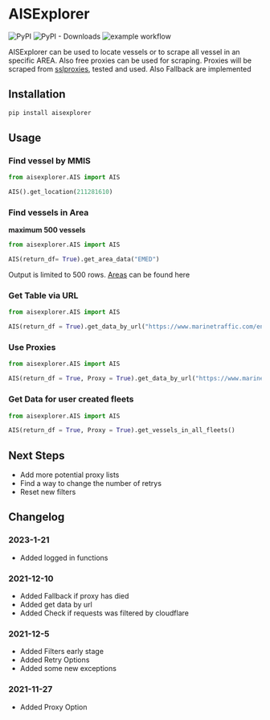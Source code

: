 # AISExplorer  

![PyPI](https://img.shields.io/pypi/v/AISExplorer)
![PyPI - Downloads](https://img.shields.io/pypi/dm/AISExplorer)
![example workflow](https://github.com/reyemb/AISExplorer/actions/workflows/python-package.yml/badge.svg?style=for-the-badge)

AISExplorer can be used to locate vessels or to scrape all vessel in an specific AREA.
Also free proxies can be used for scraping. Proxies will be scraped from [sslproxies](https://www.sslproxies.org/), tested and used. Also Fallback are implemented

## Installation

``` cmd
pip install aisexplorer
```

## Usage

### Find vessel by MMIS

```python
from aisexplorer.AIS import AIS

AIS().get_location(211281610)
```

### Find vessels in Area

**maximum 500 vessels**

```python
from aisexplorer.AIS import AIS

AIS(return_df= True).get_area_data("EMED")
```

Output is limited to 500 rows.
[Areas](https://help.marinetraffic.com/hc/en-us/articles/214556408-Areas-of-the-World-How-does-MarineTraffic-segment-them-) can be found here

### Get Table via URL

```python
from aisexplorer.AIS import AIS

AIS(return_df = True).get_data_by_url("https://www.marinetraffic.com/en/data/?asset_type=vessels&columns=time_of_latest_position:desc,flag,shipname,photo,recognized_next_port,reported_eta,reported_destination,current_port,imo,ship_type,show_on_live_map,area,lat_of_latest_position,lon_of_latest_position,speed,length,width&area_in|in|West%20Mediterranean,East%20Mediterranean|area_in=WMED,EMED&time_of_latest_position_between|gte|time_of_latest_position_between=60,NaN")
```

### Use Proxies

```python
from aisexplorer.AIS import AIS

AIS(return_df = True, Proxy = True).get_data_by_url("https://www.marinetraffic.com/en/data/?asset_type=vessels&columns=time_of_latest_position:desc,flag,shipname,photo,recognized_next_port,reported_eta,reported_destination,current_port,imo,ship_type,show_on_live_map,area,lat_of_latest_position,lon_of_latest_position,speed,length,width&area_in|in|West%20Mediterranean,East%20Mediterranean|area_in=WMED,EMED&time_of_latest_position_between|gte|time_of_latest_position_between=60,NaN")

```

### Get Data for user created fleets

```python
from aisexplorer.AIS import AIS

AIS(return_df = True, Proxy = True).get_vessels_in_all_fleets()

```

## Next Steps

- Add more potential proxy lists
- Find a way to change the number of retrys
- Reset new filters

## Changelog

### 2023-1-21

- Added logged in functions

### 2021-12-10

- Added Fallback if proxy has died
- Added get data by url
- Added Check if requests was filtered by cloudflare

### 2021-12-5

- Added Filters early stage
- Added Retry Options
- Added some new exceptions

### 2021-11-27

- Added Proxy Option
